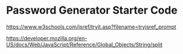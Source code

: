 # Password Generator Starter Code
https://www.w3schools.com/jsref/tryit.asp?filename=tryjsref_prompt

https://developer.mozilla.org/en-US/docs/Web/JavaScript/Reference/Global_Objects/String/split
